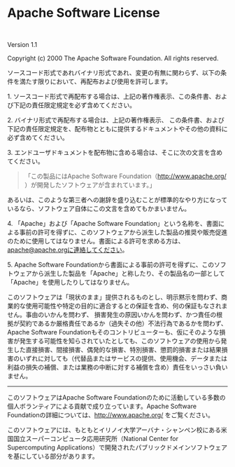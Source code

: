 Apache Software License
=======================

`                         `

Version 1.1

Copyright (c) 2000 The Apache Software Foundation. All rights reserved.

ソースコード形式であれバイナリ形式であれ、変更の有無に関わらず、以下の条件を満たす限りにおいて、再配布および使用を許可します。

1\. ソースコード形式で再配布する場合は、上記の著作権表示、この条件書、および下記の責任限定規定を必ず含めてください。

2\. バイナリ形式で再配布する場合は、上記の著作権表示、
この条件書、および下記の責任限定規定を、配布物とともに提供するドキュメントやその他の資料に必ず含めてください。

3\. エンドユーザドキュメントを配布物に含める場合は、そこに次の文言を含めてください。

> 「この製品にはApache Software
> Foundation（http://www.apache.org/ ）が開発したソフトウェアが含まれています。」

あるいは、このような第三者への謝辞を盛り込むことが標準的なやり方になっているなら、ソフトウェア自体にこの文言を含めてもかまいません。

4\. 「Apache」および「Apache Software
Foundation」という名称を、書面による事前の許可を得ずに、このソフトウェアから派生した製品の推奨や販売促進のために使用してはなりません。書面による許可を求める方は、apache@apache.orgに連絡してください。

5\. Apache Software
Foundationから書面による事前の許可を得ずに、このソフトウェアから派生した製品を「Apache」と称したり、その製品名の一部として「Apache」を使用したりしてはなりません。

このソフトウェアは「現状のまま」提供されるものとし、明示黙示を問わず、商業的な使用可能性や特定の目的に適合するとの保証を含め、何の保証もなされません。事由のいかんを問わず、
損害発生の原因いかんを問わず、かつ責任の根拠が契約であるか厳格責任であるか（過失その他）不法行為であるかを問わず、Apache
Software
Foundationもそのコントリビューターも、仮にそのような損害が発生する可能性を知らされていたとしても、このソフトウェアの使用から発生した直接損害、間接損害、偶発的な損害、特別損害、懲罰的損害または結果損害のいずれに対しても（代替品またはサービスの提供、使用機会、データまたは利益の損失の補償、または業務の中断に対する補償を含め）責任をいっさい負いません。

------------------------------------------------------------------------

このソフトウェアはApache Software
Foundationのために活動している多数の個人ボランティアによる貢献で成り立っています。Apache
Software Foundationの詳細については、http://www.apache.org/ をご覧ください。

このソフトウェアには、もともとイリノイ大学アーバナ・シャンペン校にある米国国立スーパーコンピュータ応用研究所（National
Center for Supercomputing
Applications）で開発されたパブリックドメインソフトウェアを基にしている部分があります。
